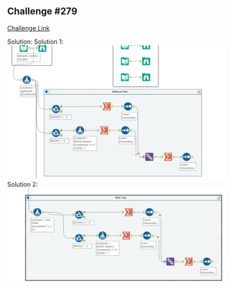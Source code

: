 ## Challenge #279

[Challenge Link](https://community.alteryx.com/t5/Weekly-Challenge/Challenge-279-How-many-Olympic-Games-per-Continent/td-p/795234)

Solution:
Solution 1:
<img src="Challenge_279_1.jpg">
Solution 2:
<img src="Challenge_279_2.jpg">


